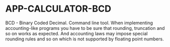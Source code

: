 APP-CALCULATOR-BCD
==================

BCD - Binary Coded Decimal. Command line tool. When implementing accounting-like programs you have to be sure that rounding, truncation and so on works as expected. And accounting laws may impose special rounding rules and so on which is not supported by floating point numbers.
